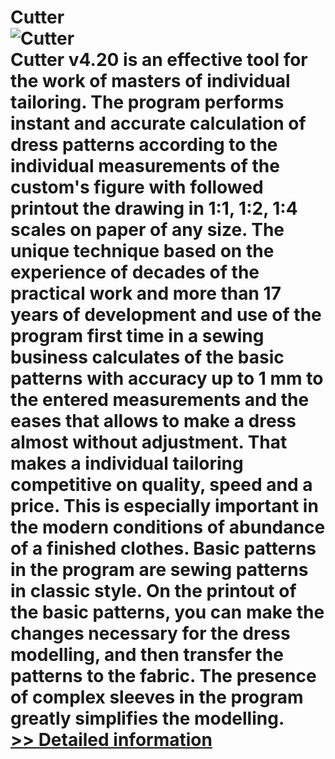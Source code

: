 # Cutter<br />![Cutter](https://mycommerce.akamaized.net/api/pimages/P300060678/BIG/300060678.PNG)<br />Cutter v4.20 is an effective tool for the work of masters of individual tailoring. The program performs instant and accurate calculation of dress patterns according to the individual measurements of the custom's figure with followed printout the drawing in 1:1, 1:2, 1:4 scales on paper of any size. The unique technique based on the experience of decades of the practical work and more than 17 years of development and use of the program first time in a sewing business calculates of the basic patterns with accuracy up to 1 mm to the entered measurements and the eases that allows to make a dress almost without adjustment. That makes a individual tailoring competitive on quality, speed and a price. This is especially important in the modern conditions of abundance of a finished clothes. Basic patterns in the program are sewing patterns in classic style. On the printout of the basic patterns, you can make the changes necessary for the dress modelling, and then transfer the patterns to the fabric. The presence of complex sleeves in the program greatly simplifies the modelling.<br />[>> Detailed information](https://secure.shareit.com/shareit/product.html?productid=300060678&affiliateid=200057808)